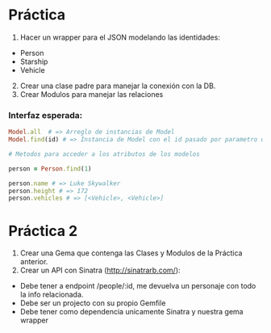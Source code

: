 # Práctica

1. Hacer un wrapper para el JSON modelando las identidades:
  - Person
  - Starship
  - Vehicle

2. Crear una clase padre para manejar la conexión con la DB.
3. Crear Modulos para manejar las relaciones

### Interfaz esperada:
```ruby
Model.all  # => Arreglo de instancias de Model
Model.find(id) # => Instancia de Model con el id pasado por parametro o nil si no se encuentra

# Metodos para acceder a los atributos de los modelos

person = Person.find(1)

person.name # => Luke Skywalker
person.height # => 172
person.vehicles # => [<Vehicle>, <Vehicle>]
```

# Práctica 2

1. Crear una Gema que contenga las Clases y Modulos de la Práctica anterior.
2. Crear un API con Sinatra (http://sinatrarb.com/):
  - Debe tener a endpoint /people/:id, me devuelva un personaje con todo la info relacionada.
  - Debe ser un projecto con su propio Gemfile
  - Debe tener como dependencia unicamente Sinatra y nuestra gema wrapper

